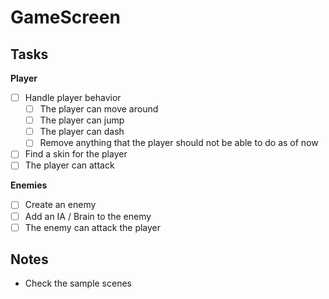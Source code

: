 ﻿# GameScreen

## Tasks

**Player**

* [ ] Handle player behavior
  * [ ] The player can move around
  * [ ] The player can jump
  * [ ] The player can dash
  * [ ] Remove anything that the player should not be able to do as of now
* [ ] Find a skin for the player
* [ ] The player can attack

**Enemies**

* [ ] Create an enemy
* [ ] Add an IA / Brain to the enemy
* [ ] The enemy can attack the player

## Notes

* Check the sample scenes